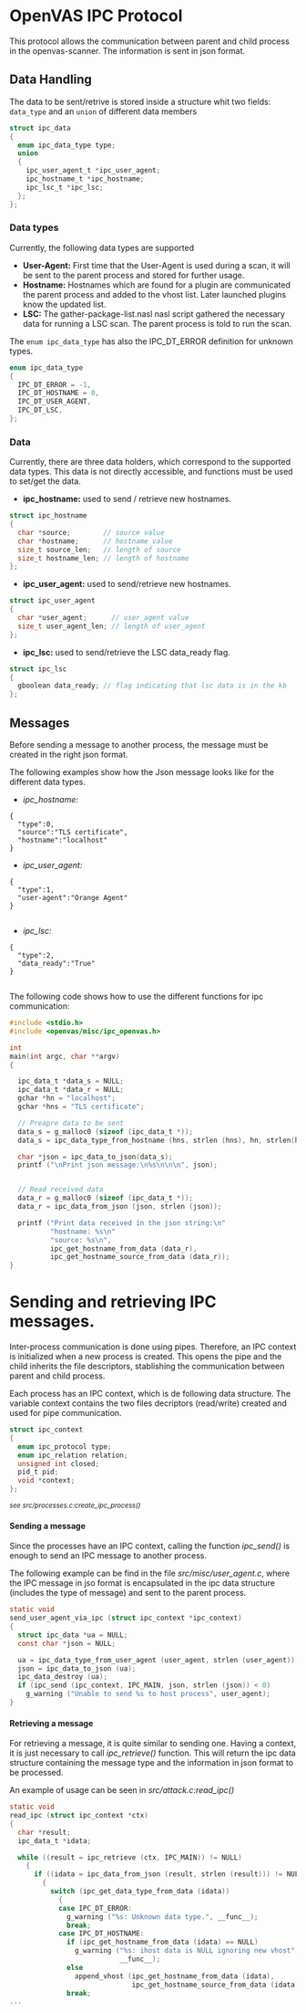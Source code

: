 # OpenVAS IPC Protocol

This protocol allows the communication between parent and child process in the openvas-scanner. The information is sent in json format.

## Data Handling
The data to be sent/retrive is stored inside a structure whit two fields: `data_type` and an `union` of different data members

``` c
struct ipc_data
{
  enum ipc_data_type type;
  union
  {
    ipc_user_agent_t *ipc_user_agent;
    ipc_hostname_t *ipc_hostname;
    ipc_lsc_t *ipc_lsc;
  };
};
```

### Data types

Currently, the following data types are supported

- **User-Agent:** First time that the User-Agent is used during a scan, it will be sent to the parent process and stored for further usage.
- **Hostname:** Hostnames which are found for a plugin are communicated the parent process and added to the vhost list. Later launched plugins know the updated list.
- **LSC:** The gather-package-list.nasl nasl script gathered the necessary data for running a LSC scan. The parent process is told to run the scan.

The `enum ipc_data_type` has also the IPC_DT_ERROR definition for unknown types.

``` c
enum ipc_data_type
{
  IPC_DT_ERROR = -1,
  IPC_DT_HOSTNAME = 0,
  IPC_DT_USER_AGENT,
  IPC_DT_LSC,
};
```

### Data

Currently, there are three data holders, which correspond to the supported data types. This data is not directly accessible, and functions must be used to set/get the data.

- **ipc_hostname:** used to send / retrieve new hostnames.

``` c
struct ipc_hostname
{
  char *source;        // source value
  char *hostname;      // hostname value
  size_t source_len;   // length of source
  size_t hostname_len; // length of hostname
};
```

- **ipc_user_agent:** used to send/retrieve new hostnames.

``` c
struct ipc_user_agent
{
  char *user_agent;      // user_agent value
  size_t user_agent_len; // length of user_agent
};
```

- **ipc_lsc:** used to send/retrieve the LSC data_ready flag.

``` c
struct ipc_lsc
{
  gboolean data_ready; // flag indicating that lsc data is in the kb
};
```


## Messages

Before sending a message to another process, the message must be created in the right json format.

The following examples show how the Json message looks like for the different data types.


- *ipc_hostname:*
```
{
  "type":0,
  "source":"TLS certificate",
  "hostname":"localhost"
}
  ```
- *ipc_user_agent:*
```
{
  "type":1,
  "user-agent":"Orange Agent"
}
  
```

- *ipc_lsc:*
```
{
  "type":2,
  "data_ready":"True"
}
  
```

The following code shows how to use the different functions for ipc communication:

``` c
#include <stdio.h>
#include <openvas/misc/ipc_openvas.h>

int
main(int argc, char **argv)
{

  ipc_data_t *data_s = NULL;
  ipc_data_t *data_r = NULL;
  gchar *hn = "localhost";
  gchar *hns = "TLS certificate";

  // Preapre data to be sent
  data_s = g_malloc0 (sizeof (ipc_data_t *));
  data_s = ipc_data_type_from_hostname (hns, strlen (hns), hn, strlen(hn));

  char *json = ipc_data_to_json(data_s);
  printf ("\nPrint json message:\n%s\n\n\n", json);


  // Read received data
  data_r = g_malloc0 (sizeof (ipc_data_t *));
  data_r = ipc_data_from_json (json, strlen (json));

  printf ("Print data received in the json string:\n"
          "hostname: %s\n"
          "source: %s\n",
          ipc_get_hostname_from_data (data_r),
          ipc_get_hostname_source_from_data (data_r));
}
```

# Sending and retrieving IPC messages.

Inter-process communication is done using pipes. Therefore, an IPC context is initialized when a new process is created. This opens the pipe and the child inherits the file descriptors, stablishing the communication between parent and child process.

Each process has an IPC context, which is de following data structure. The variable context
contains the two files decriptors (read/write) created and used for pipe communication.

``` c
struct ipc_context
{
  enum ipc_protocol type;
  enum ipc_relation relation;
  unsigned int closed;
  pid_t pid;
  void *context;
};
```

<small>*see src/processes.c:create_ipc_process()*</small>

#### Sending a message

Since the processes have an IPC context, calling the function *ipc_send()* is enough to send an IPC message to another process. 

The following example can be find in the file *src/misc/user_agent.c*, where the IPC message in jso format is encapsulated in the ipc data structure (includes the type of message) and sent to the parent process.

```c
static void
send_user_agent_via_ipc (struct ipc_context *ipc_context)
{
  struct ipc_data *ua = NULL;
  const char *json = NULL;

  ua = ipc_data_type_from_user_agent (user_agent, strlen (user_agent));
  json = ipc_data_to_json (ua);
  ipc_data_destroy (ua);
  if (ipc_send (ipc_context, IPC_MAIN, json, strlen (json)) < 0)
    g_warning ("Unable to send %s to host process", user_agent);
}
```

#### Retrieving a message

For retrieving a message, it is quite similar to sending one. Having a context, it is just necessary to call *ipc_retrieve()* function. This will return the ipc data structure containing the message type and the information in json format to be processed.

An example of usage can be seen in *src/attack.c:read_ipc()*

``` c
static void
read_ipc (struct ipc_context *ctx)
{
  char *result;
  ipc_data_t *idata;

  while ((result = ipc_retrieve (ctx, IPC_MAIN)) != NULL)
    {
      if ((idata = ipc_data_from_json (result, strlen (result))) != NULL)
        {
          switch (ipc_get_data_type_from_data (idata))
            {
            case IPC_DT_ERROR:
              g_warning ("%s: Unknown data type.", __func__);
              break;
            case IPC_DT_HOSTNAME:
              if (ipc_get_hostname_from_data (idata) == NULL)
                g_warning ("%s: ihost data is NULL ignoring new vhost",
                           __func__);
              else
                append_vhost (ipc_get_hostname_from_data (idata),
                              ipc_get_hostname_source_from_data (idata));
              break;
...
```

